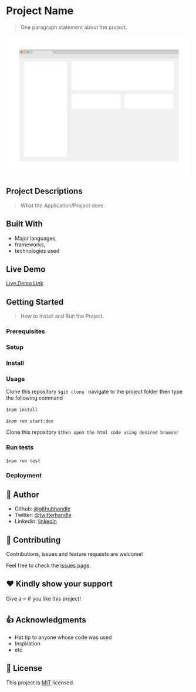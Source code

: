 # Project Name

> One paragraph statement about the project.

![screenshot](./app_screenshot.png)

## Project Descriptions

> What the Application/Project does.

## Built With

- Major languages,
- frameworks,
- technologies used

## Live Demo

[Live Demo Link](https://livedemo.com)

## Getting Started

> How to Install and Run the Project.

### Prerequisites

### Setup

### Install

### Usage
Clone this repository 
 `$git clone ` 
 navigate to the project folder then type the following command

 `$npm install `
 
 `$npm run start:dev`

Clone this repository 
 `$then open the html code using desired browser` 
 
### Run tests
`$npm run test `

### Deployment

## 👤 Author

- Github: [@githubhandle](https://github.com/githubhandle)
- Twitter: [@twitterhandle](https://twitter.com/twitterhandle)
- Linkedin: [linkedin](https://linkedin.com/linkedinhandle)

## 🤝 Contributing

Contributions, issues and feature requests are welcome!

Feel free to check the [issues page](issues/).

## :heart: Kindly show your support

Give a ⭐️ if you like this project!

## :thumbsup: Acknowledgments

- Hat tip to anyone whose code was used
- Inspiration
- etc

## 📝 License

This project is [MIT](lic.url) licensed.

